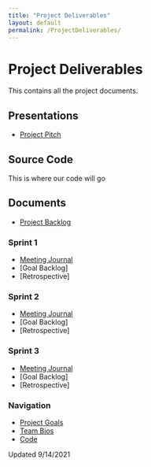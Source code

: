 ```yaml
---
title: "Project Deliverables"
layout: default
permalink: /ProjectDeliverables/
--- 
```

# Project Deliverables
This contains all the project documents.
## Presentations
* [Project Pitch](https://github.com/ldpresley1/StraySpotter/blob/main/ProjectDeliverables/Stray%20Spotter%20Project%20Pitch%20.pptx)
## Source Code
This is where our code will go
## Documents
* [Project Backlog](https://github.com/ldpresley1/StraySpotter/blob/main/ProjectDeliverables/Project%20Backlog.xlsx)
### Sprint 1
* [Meeting Journal](https://github.com/ldpresley1/StraySpotter/blob/main/ProjectDeliverables/Meeting%20Journal.pdf)
* [Goal Backlog]
* [Retrospective]
### Sprint 2
* [Meeting Journal](https://github.com/ldpresley1/StraySpotter/blob/main/ProjectDeliverables/Meeting%20Journal.pdf)
* [Goal Backlog]
* [Retrospective]
### Sprint 3
* [Meeting Journal](https://github.com/ldpresley1/StraySpotter/blob/main/ProjectDeliverables/Meeting%20Journal.pdf)
* [Goal Backlog]
* [Retrospective]

### Navigation
* [Project Goals](https://ldpresley1.github.io/StraySpotter/)
* [Team Bios](https://ldpresley1.github.io/StraySpotter/TeamBios/)
* [Code](https://ldpresley1.github.io/StraySpotter/Code/)

Updated 9/14/2021
